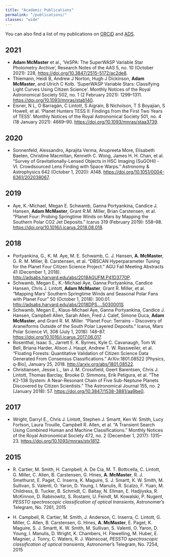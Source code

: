 ```yaml
---
title: "Academic Publications"
permalink: "/publications/"
classes: "wide"
---
```


You can also find a list of my publications on [ORCiD](https://orcid.org/0000-0002-4785-7867) and [ADS](https://ui.adsabs.harvard.edu/search/q=orcid%3A%220000-0002-4785-7867%22&sort=date%20desc%2C%20bibcode%20desc&p_=0).

## 2021

* __Adam McMaster__ et al., ‘VeSPA: The SuperWASP Variable Star Photometry Archive’, Research Notes of the AAS 5, no. 10 (October 2021): 228, <https://doi.org/10.3847/2515-5172/ac2de8>.
* Thiemann, Heidi B, Andrew J Norton, Hugh J Dickinson, __Adam McMaster__, and Ulrich C Kolb. ‘SuperWASP Variable Stars: Classifying Light Curves Using Citizen Science’. Monthly Notices of the Royal Astronomical Society 502, no. 1 (2 February 2021): 1299–1311. <https://doi.org/10.1093/mnras/stab140>.
* Eisner, N L, O Barragán, C Lintott, S Aigrain, B Nicholson, T S Boyajian, S Howell, et al. ‘Planet Hunters TESS II: Findings from the First Two Years of TESS’. Monthly Notices of the Royal Astronomical Society 501, no. 4 (18 January 2021): 4669–90. <https://doi.org/10.1093/mnras/staa3739>.

## 2020

* Sonnenfeld, Alessandro, Aprajita Verma, Anupreeta More, Elisabeth Baeten, Christine Macmillan, Kenneth C. Wong, James H. H. Chan, et al. “Survey of Gravitationally-Lensed Objects in HSC Imaging (SuGOHI) - VI. Crowdsourced Lens Finding with Space Warps.” Astronomy & Astrophysics 642 (October 1, 2020): A148. <https://doi.org/10.1051/0004-6361/202038067>.

## 2019

* Aye, K.-Michael, Megan E. Schwamb, Ganna Portyankina, Candice J. Hansen, __Adam McMaster__, Grant R.M. Miller, Brian Carstensen, et al. “Planet Four: Probing Springtime Winds on Mars by Mapping the Southern Polar CO2 Jet Deposits.” Icarus 319 (February 2019): 558–98. <https://doi.org/10.1016/j.icarus.2018.08.018>.

## 2018

* Portyankina, G., K. M. Aye, M. E. Schwamb, C. J. Hansen, __A. McMaster__, G. R. M. Miller, B. Carstensen, et al. “DBSCAN Hyperparameter Tuning for the Planet Four Citizen Science Project.” AGU Fall Meeting Abstracts 41 (December 1, 2018). <http://adsabs.harvard.edu/abs/2018AGUFM.P41D3770P>.
* Schwamb, Megan E., K.-Michael Aye, Ganna Portyankina, Candice Hansen, Chris J. Lintott, __Adam McMaster__, Grant R. Miller, et al. “Mapping Mars’ Southern Springtime Winds and Seasonal Polar Fans with Planet Four” 50 (October 1, 2018): 300.01. <http://adsabs.harvard.edu/abs/2018DPS....5030001S>
* Schwamb, Megan E., Klaus-Michael Aye, Ganna Portyankina, Candice J. Hansen, Campbell Allen, Sarah Allen, Fred J. Calef, Simone Duca, __Adam McMaster__, and Grant R. M. Miller. “Planet Four: Terrains – Discovery of Araneiforms Outside of the South Polar Layered Deposits.” Icarus, Mars Polar Science VI, 308 (July 1, 2018): 148–87. <https://doi.org/10.1016/j.icarus.2017.06.017>.
* Rosenthal, Isaac S., Jarrett E. K. Byrnes, Kyle C. Cavanaugh, Tom W. Bell, Briana Harder, Alison J. Haupt, Andrew T. W. Rassweiler, et al. “Floating Forests: Quantitative Validation of Citizen Science Data Generated From Consensus Classifications.” ArXiv:1801.08522 [Physics, q-Bio], January 25, 2018. <http://arxiv.org/abs/1801.08522>.
* Christiansen, Jessie L., Ian J. M. Crossfield, Geert Barentsen, Chris J. Lintott, Thomas Barclay, Brooke D. Simmons, Erik Petigura, et al. “The K2-138 System: A Near-Resonant Chain of Five Sub-Neptune Planets Discovered by Citizen Scientists.” The Astronomical Journal 155, no. 2 (January 2018): 57. <https://doi.org/10.3847/1538-3881/aa9be0>.

## 2017

* Wright, Darryl E., Chris J. Lintott, Stephen J. Smartt, Ken W. Smith, Lucy Fortson, Laura Trouille, Campbell R. Allen, et al. “A Transient Search Using Combined Human and Machine Classifications.” Monthly Notices of the Royal Astronomical Society 472, no. 2 (December 1, 2017): 1315–23. <https://doi.org/10.1093/mnras/stx1812>.

## 2015

* R. Cartier, M. Smith, H. Campbell, A. De Cia, M. T. Botticella, C. Lintott, G. Miller, C. Allen, B. Carstensen, G. Hines, __A. McMaster__, R. J. Smethurst, E. Paget, C. Inserra, K. Maguire, S. J. Smartt, K. W. Smith, M. Sullivan, S. Valenti, O. Yaron, D. Young, I. Manulis, R. Scalzo, F. Yuan, M. Childress, B. Tucker, B. Schmidt, C. Baltay, N. Ellman, E. Hadjiyska, R. McKinnon, D. Rabinowitz, S. Rostami, U. Feindt, M. Kowalski, P. Nugent, _PESSTO spectroscopic classification of optical transients_, Astronomer’s Telegram, No. 7261, 2015

* H. Campbell, R. Cartier, M. Smith, J. Anderson, C. Inserra, C. Lintott, G. Miller, C. Allen, B. Carstensen, G. Hines, __A. McMaster__, E. Paget, K. Maguire, S. J. Smartt, K. W. Smith, M. Sullivan, S. Valenti, O. Yaron, D. Young, I. Manulis, D. Wright, K. Chambers, H. Flewelling, M. Huber, E. Magnier, J. Tonry, C. Waters, R. J. Wainscoat, _PESSTO spectroscopic classification of optical transients_, Astronomer’s Telegram, No. 7254, 2015

